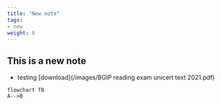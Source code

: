 ```yaml
---
title: "New note"
tags:
- new
weight: 0
---
```


## This is a new note

- testing [download](/images/BGIP reading exam unicert text 2021.pdf)

```mermaid
flowchart TB
A-->B
```

